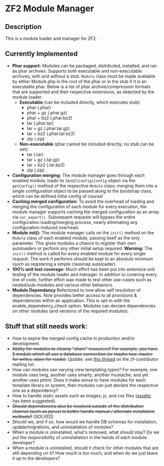 ZF2 Module Manager
==================

Description
-----------
This is a module loader and manager for ZF2.

Currently Implemented
---------------------

* **Phar support:** 
  Modules can be packaged, distributed, installed, and ran as phar archives. 
  Supports both executable and non-executable archives; with and without a stub.
  `Module` class must be made available by either Module.php in the root of the
  phar or in the stub if it is an executable phar. Below is a list of phar 
  archive/compression formats that are supported and their respective extensions, 
  as detected by the module loader:
    * **Executable** (can be included directly, which executes stub):
        * phar (.phar)
        * phar + gz  (.phar.gz)
        * phar + bz2 (.phar.bz2)
        * tar (.phar.tar)
        * tar + gz (.phar.tar.gz)
        * tar + bz2 (.phar.tar.bz2)
        * zip (.zip)
    * **Non-executable** (phar cannot be included directly; no stub can be set):
        * tar (.tar)
        * tar + gz (.tar.gz)
        * tar + bz2 (.tar.bz2)
        * zip (.zip)
* **Configuration merging:**
    The module manager goes through each enabled module, loads its
    `Zend2\Config\Config` object via the `getConfig()` method of the respective
    `Module` class; merging them into a single configuration object to be passed
    along to the bootstrap class, which can be defined inthe config of course!
* **Caching merged configuration:**
    To avoid the overhead of loading and merging the configuration of each
    module for every execution, the module manager supports caching the merged
    configuration as an array via `var_export()`. Subsequent requests will bypass
    the entire configuration loading/merging process, nearly eliminating any
    configuration-induced overhead.
* **Module init():**
    The module manager calls on the `init()` method on the `Module` class of
    each enabled module, passing itself as the only parameter. This gives
    modules a chance to register their own autoloaders or perform any other
    initial setup required. **Warning:** The `init()` method is called for every
    enabled module for every single request. The work it performs should be kept
    to an absolute minimum (such as registering a simple classmap autoloader).
* **100% unit test coverage:**
    Much effort has been put into extensive unit testing of the module loader
    and manager. In addition to covering every line of code, further effort was
    made to test other use-cases such as nested/sub-modules and various other 
    behaviors.
* **Module Dependancy**
    Refectored to now allow self resolution of dependencies. Now provides better access 
    to all provisions & dependencies within an application. This is opt-in with
    the enable_dependency_check option. Modules can declare dependencies on
    other modules (and versions of the required modules).

Stuff that still needs work:
----------------------------

* How to expire the merged config cache in production and/or development.
* ~~Ability for modules to cleanly "share" resources? For example, you have 5 module which all use a database connection (or maybe two: master for writes, slave for reads).~~ Update: see [this thread](http://zend-framework-community.634137.n4.nabble.com/Sharing-resources-across-3rd-party-modules-td3875023.html) on the zf-contributor mailing list.
* How can modules use varying view templating types? For example, one module uses twig, another uses smarty, another mustache, and yet another uses phtml. Does it make sense to have modules for each template library or system, then modules can just declare the respective one as a dependency?
* How to handle static assets such as images, js, and css files ([assetic](https://github.com/kriswallsmith/assetic) has been suggested).
* ~~Should dependencies also be resolved outside of the distribution channel (such as pyrus) to better handle manual / alternate installation methods?~~ [SOLVED]
* Should we, and if so, how would we handle DB schemas for installation, update/migrations, and uninstallation of modules?
* When a module is uninstalled, what's removed, what should stay? Do we put the responsibility of uninstallation in the hands of each module developer?
* When a module is uninstalled, should it check for other modules that are still depending on it? How much is too much, and when do we just leave it up to the developers?
